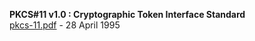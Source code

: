 **PKCS#11 v1.0 : Cryptographic Token Interface Standard**  
[pkcs-11.pdf](pkcs-11.pdf) - 28 April 1995
